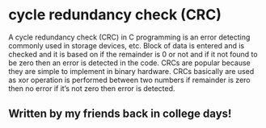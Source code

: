 # cycle redundancy check (CRC)
A cycle redundancy check (CRC) in C programming is an error detecting commonly used in storage devices, etc. Block of data is entered and is checked and it is based on if the remainder is 0 or not and if it not found to be zero then an error is detected in the code. CRCs are popular because they are simple to implement in binary hardware. CRCs basically are used as xor operation is performed between two numbers if remainder is zero then no error if it’s not zero then error is detected.

## Written by my friends back in college days!
